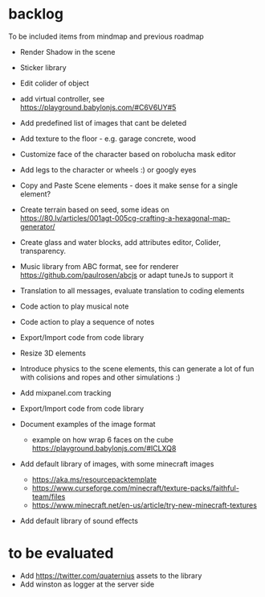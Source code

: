 # backlog
To be included items from mindmap and previous roadmap


- Render Shadow in the scene
- Sticker library
- Edit colider of object  
- add virtual controller, see https://playground.babylonjs.com/#C6V6UY#5
- Add predefined list of images that cant be deleted
- Add texture to the floor - e.g. garage concrete, wood
- Customize face of the character based on robolucha mask editor
- Add legs to the character or wheels :) or googly eyes

- Copy and Paste Scene elements - does it make sense for a single element?
- Create terrain based on seed, some ideas on https://80.lv/articles/001agt-005cg-crafting-a-hexagonal-map-generator/
- Create glass and water blocks, add attributes editor, Colider, transparency.

- Music library from ABC format, see for renderer https://github.com/paulrosen/abcjs or adapt tuneJs to support it
- Translation to all messages, evaluate translation to coding elements
- Code action to play musical note
- Code action to play a sequence of notes 
- Export/Import code from code library
- Resize 3D elements
- Introduce physics to the scene elements, this can generate a lot of fun with colisions and ropes and other simulations :)

- Add mixpanel.com tracking
- Export/Import code from code library
- Document examples of the image format
  - example on how wrap 6 faces on the cube https://playground.babylonjs.com/#ICLXQ8

- Add default library of images, with some minecraft images
    - https://aka.ms/resourcepacktemplate
    - https://www.curseforge.com/minecraft/texture-packs/faithful-team/files
    - https://www.minecraft.net/en-us/article/try-new-minecraft-textures

- Add default library of sound effects

# to be evaluated

- Add https://twitter.com/quaternius assets to the library
- Add winston as logger at the server side

